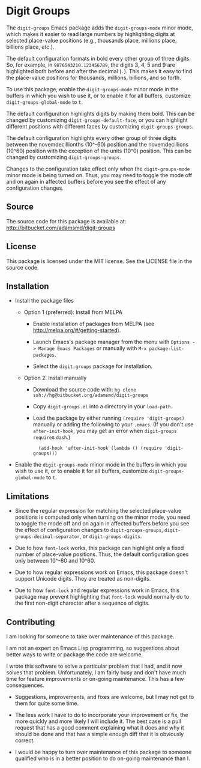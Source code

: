 # Digit Groups

The `digit-groups` Emacs package adds the `digit-groups-mode`
minor mode, which makes it easier to read large numbers by
highlighting digits at selected place-value positions (e.g.,
thousands place, millions place, billions place, etc.).

The default configuration formats in bold every other group of
three digits.  So, for example, in `9876543210.123456789`, the
digits 3, 4, 5 and 9 are highlighted both before and after the
decimal (`.`).  This makes it easy to find the place-value
positions for thousands, millions, billions, and so forth.

To use this package, enable the `digit-groups-mode` minor mode in
the buffers in which you wish to use it, or to enable it for all
buffers, customize `digit-groups-global-mode` to `t`.

The default configuration highlights digits by making them bold.
This can be changed by customizing `digit-groups-default-face`,
or you can highlight different positions with different faces by
customizing `digit-groups-groups`.

The default configuration highlights every other group of three
digits between the novemdecillionths (10^-60) position and the
novemdecillions (10^60) position with the exception of the
units (10^0) position.  This can be changed by customizing
`digit-groups-groups`.

Changes to the configuration take effect only when the
`digit-groups-mode` minor mode is being turned on.  Thus, you may
need to toggle the mode off and on again in affected buffers
before you see the effect of any configuration changes.

## Source

The source code for this package is available at:
  <http://bitbucket.com/adamsmd/digit-groups>

## License

This package is licensed under the MIT license.  See the LICENSE file in the
source code.

## Installation

- Install the package files

    - Option 1 (preferred): Install from MELPA

        - Enable installation of packages from MELPA
          (see <http://melpa.org/#/getting-started>).

        - Launch Emacs's package manager from the menu with `Options -> Manage
          Emacs Packages` or manually with `M-x package-list-packages`.

        - Select the `digit-groups` package for installation.

    - Option 2: Install manually

        - Download the source code with:
          `hg clone ssh://hg@bitbucket.org/adamsmd/digit-groups`

        - Copy `digit-groups.el` into a directory in your `load-path`.

        - Load the package by either running `(require 'digit-groups)`
          manually or adding the following to your `.emacs`.  (If you don't
          use `after-init-hook`, you may get an error when `digit-groups`
          `require`s `dash`.)

                (add-hook 'after-init-hook (lambda () (require 'digit-groups)))

- Enable the `digit-groups-mode` minor mode in the buffers in which you wish
  to use it, or to enable it for all buffers, customize
  `digit-groups-global-mode` to `t`.

## Limitations

- Since the regular expression for matching the selected place-value positions
  is computed only when turning on the minor mode, you need to toggle the mode
  off and on again in affected buffers before you see the effect of
  configuration changes to `digit-groups-groups`,
  `digit-groups-decimal-separator`, or `digit-groups-digits`.

- Due to how `font-lock` works, this package can highlight only a fixed number
  of place-value positions.  Thus, the default configuration goes only between
  10^-60 and 10^60.

- Due to how regular expressions work on Emacs, this package doesn't support
  Unicode digits.  They are treated as non-digits.

- Due to how `font-lock` and regular expressions work in Emacs, this package
  may prevent highlighting that `font-lock` would normally do to the first
  non-digit character after a sequence of digits.

## Contributing

I am looking for someone to take over maintenance of this package.

I am not an expert on Emacs Lisp programming, so suggestions about better ways
to write or package the code are welcome.

I wrote this software to solve a particular problem that I had, and it now
solves that problem.  Unfortunately, I am fairly busy and don't have much time
for feature improvements or on-going maintenance.  This has a few
consequences.

- Suggestions, improvements, and fixes are welcome, but I may not get to them
  for quite some time.

- The less work I have to do to incorporate your improvement or fix, the more
  quickly and more likely I will include it.  The best case is a pull request
  that has a good comment explaining what it does and why it should be done
  and that has a simple enough diff that it is obviously correct.

- I would be happy to turn over maintenance of this package to someone
  qualified who is in a better position to do on-going maintenance than I.
